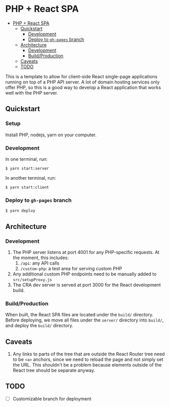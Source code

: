 # PHP + React SPA

- [PHP + React SPA](#php--react-spa)
  - [Quickstart](#quickstart)
    - [Development](#development)
    - [Deploy to `gh-pages` branch](#deploy-to-gh-pages-branch)
  - [Architecture](#architecture)
    - [Development](#development-1)
    - [Build/Production](#buildproduction)
  - [Caveats](#caveats)
  - [TODO](#todo)

This is a template to allow for client-side React single-page applications running on top of a PHP API server. A lot of domain hosting services only offer PHP, so this is a good way to develop a React application that works well with the PHP server.

## Quickstart

### Setup

Install PHP, nodejs, yarn on your computer.

### Development

In one terminal, run:

```
$ yarn start:server
```

In another terminal, run:

```
$ yarn start:client
```

### Deploy to `gh-pages` branch

```
$ yarn deploy
```

## Architecture

### Development

1. The PHP server listens at port 4001 for any PHP-specific requests. At the moment, this includes:
   1. `/api`: any API calls
   2. `/custom-php`: a test area for serving custom PHP
2. Any additional custom PHP endpoints need to be manually added to `src/setupProxy.js`
3. The CRA dev server is served at port 3000 for the React development build.

### Build/Production

When built, the React SPA files are located under the `build/` directory. Before deploying, we move all files under the `server/` directory into `build/`, and deploy the `build/` directory.

## Caveats

1. Any links to parts of the tree that are outside the React Router tree need to be `<a>` anchors, since we need to reload the page and not simply set the URL. This shouldn't be a problem because elements outside of the React tree should be separate anyway.

## TODO

- [ ] Customizable branch for deployment

